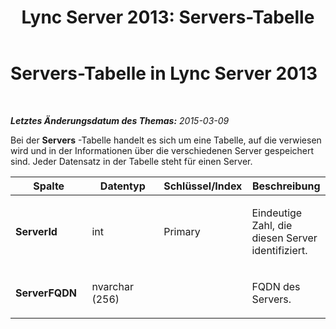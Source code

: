 ﻿---
title: 'Lync Server 2013: Servers-Tabelle'
TOCTitle: Servers-Tabelle
ms:assetid: 1535e676-a647-4606-bc56-e8bfde5ca823
ms:mtpsurl: https://technet.microsoft.com/de-de/library/Gg398223(v=OCS.15)
ms:contentKeyID: 49293275
ms.date: 05/19/2016
mtps_version: v=OCS.15
ms.translationtype: HT
---

# Servers-Tabelle in Lync Server 2013

 

_**Letztes Änderungsdatum des Themas:** 2015-03-09_

Bei der **Servers** -Tabelle handelt es sich um eine Tabelle, auf die verwiesen wird und in der Informationen über die verschiedenen Server gespeichert sind. Jeder Datensatz in der Tabelle steht für einen Server.


<table>
<colgroup>
<col style="width: 25%" />
<col style="width: 25%" />
<col style="width: 25%" />
<col style="width: 25%" />
</colgroup>
<thead>
<tr class="header">
<th>Spalte</th>
<th>Datentyp</th>
<th>Schlüssel/Index</th>
<th>Beschreibung</th>
</tr>
</thead>
<tbody>
<tr class="odd">
<td><p><strong>ServerId</strong></p></td>
<td><p>int</p></td>
<td><p>Primary</p></td>
<td><p>Eindeutige Zahl, die diesen Server identifiziert.</p></td>
</tr>
<tr class="even">
<td><p><strong>ServerFQDN</strong></p></td>
<td><p>nvarchar (256)</p></td>
<td><p> </p></td>
<td><p>FQDN des Servers.</p></td>
</tr>
</tbody>
</table>

